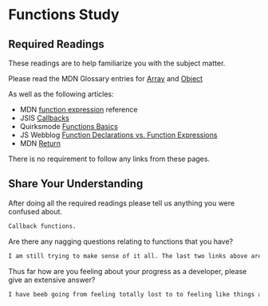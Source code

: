 # Functions Study

## Required Readings

These readings are to help familiarize you with the subject matter.

Please read the MDN Glossary entries for [Array](https://developer.mozilla.org/en-US/docs/Glossary/array) and [Object](https://developer.mozilla.org/en-US/docs/Glossary/Object)

As well as the following articles:

-   MDN [function expression](https://developer.mozilla.org/en-US/docs/Web/JavaScript/Reference/Operators/function) reference
-   JSIS [Callbacks](http://javascriptissexy.com/understand-javascript-callback-functions-and-use-them/)
-   Quirksmode [Functions Basics](http://www.quirksmode.org/js/function.html)
-   JS Webblog [Function Declarations vs. Function Expressions](https://javascriptweblog.wordpress.com/2010/07/06/function-declarations-vs-function-expressions/)
-   MDN [Return](https://javascriptweblog.wordpress.com/2010/07/06/function-declarations-vs-function-expressions/)

There is no requirement to follow any links from these pages.

## Share Your Understanding

After doing all the required readings please tell us anything you were confused about.

```md
Callback functions.
```

Are there any nagging questions relating to functions that you have?

```md
I am still trying to make sense of it all. The last two links above are the same.
```

Thus far how are you feeling about your progress as a developer, please give
an extensive answer?

```md
I have beeb going from feeling totally lost to to feeling like things are starting to make sense. Today was a good day except for the challenge in the morning. Overall I don't feel like I am where I should be with JS, but I am making progress. If there is anything additional I can do that will help I am willing to put the work in. This weekend I will go through some online JS tutorials. 
```
